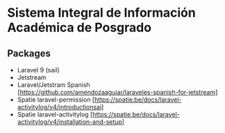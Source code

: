 # Sistema Integral de Información Académica de Posgrado

## Packages
* Laravel 9 (sail)
* Jetstream
* Laravel/Jetstram Spanish [https://github.com/amendozaaguiar/laraveles-spanish-for-jetstream]
* Spatie laravel-permission [https://spatie.be/docs/laravel-activitylog/v4/introductionsai]
* Spatie laravel-activitylog [https://spatie.be/docs/laravel-activitylog/v4/installation-and-setup]
